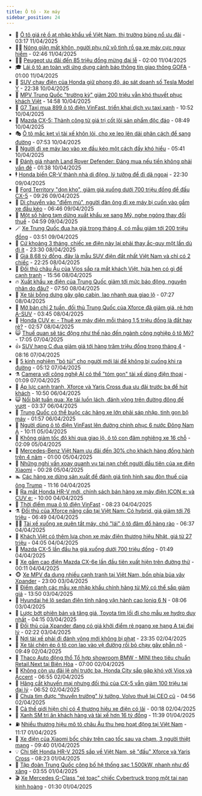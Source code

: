```yaml
---
title: Ô tô - Xe máy
sidebar_position: 24
---
```


<!-- dantri-o-to-xe-may:START -->
- 🤡 [Ô tô giá rẻ ồ ạt nhập khẩu về Việt Nam, thị trường bùng nổ ưu đãi](https://dantri.com.vn/o-to-xe-may/o-to-gia-re-o-at-nhap-khau-ve-viet-nam-thi-truong-bung-no-uu-dai-20250410130744961.htm) - 03:17 11/04/2025
- 🧑‍💻 [Nóng giận mất khôn, người phụ nữ vô tình rồ ga xe máy cực nguy hiểm](https://dantri.com.vn/o-to-xe-may/nong-gian-mat-khon-nguoi-phu-nu-vo-tinh-ro-ga-xe-may-cuc-nguy-hiem-20250411010005038.htm) - 02:46 11/04/2025
- 🧑‍💻 [Peugeot ưu đãi đến 85 triệu đồng mừng đại lễ](https://dantri.com.vn/o-to-xe-may/peugeot-uu-dai-den-85-trieu-dong-mung-dai-le-20250410164537157.htm) - 02:00 11/04/2025
- 🎓 [Lái ô tô an toàn với ứng dụng cảnh báo thông tin giao thông GOFA](https://dantri.com.vn/o-to-xe-may/lai-o-to-an-toan-voi-ung-dung-canh-bao-thong-tin-giao-thong-gofa-20250410192101705.htm) - 01:00 11/04/2025
- 🌊 [SUV chạy điện của Honda giữ phong độ, áp sát doanh số Tesla Model Y](https://dantri.com.vn/o-to-xe-may/suv-chay-dien-cua-honda-giu-phong-do-ap-sat-doanh-so-tesla-model-y-20250410223808624.htm) - 22:38 10/04/2025
- 🥷 [MPV Trung Quốc &quot;trường kỳ&quot; giảm 200 triệu vẫn khó thuyết phục khách Việt](https://dantri.com.vn/o-to-xe-may/mpv-trung-quoc-truong-ky-giam-200-trieu-van-kho-thuyet-phuc-khach-viet-20250410115750198.htm) - 14:58 10/04/2025
- 🤩 [G7 Taxi mua 899 ô tô điện VinFast, triển khai dịch vụ taxi xanh](https://dantri.com.vn/o-to-xe-may/g7-taxi-mua-899-o-to-dien-vinfast-trien-khai-dich-vu-taxi-xanh-20250410174658620.htm) - 10:52 10/04/2025
- 🫶 [Mazda CX-5: Thành công từ giá trị cốt lõi sản phẩm độc đáo](https://dantri.com.vn/o-to-xe-may/mazda-cx-5-thanh-cong-tu-gia-tri-cot-loi-san-pham-doc-dao-20250410141522238.htm) - 08:49 10/04/2025
- 🎭 [Ô tô mắc kẹt vì tài xế khôn lỏi, cho xe leo lên dải phân cách để sang đường](https://dantri.com.vn/o-to-xe-may/o-to-mac-ket-vi-tai-xe-khon-loi-cho-xe-leo-len-dai-phan-cach-de-sang-duong-20250410121600404.htm) - 07:53 10/04/2025
- 🌁 [Người đi xe máy lao vào xe đầu kéo một cách đầy khó hiểu](https://dantri.com.vn/o-to-xe-may/nguoi-di-xe-may-lao-vao-xe-dau-keo-mot-cach-day-kho-hieu-20250410094330163.htm) - 05:41 10/04/2025
- 🦩 [Đánh giá nhanh Land Rover Defender: Đáng mua nếu tiền không phải vấn đề](https://dantri.com.vn/o-to-xe-may/danh-gia-nhanh-land-rover-defender-dang-mua-neu-tien-khong-phai-van-de-20250409173845830.htm) - 01:38 10/04/2025
- 🕴 [Honda biến CR-V thành nhà di động, lý tưởng để đi dã ngoại](https://dantri.com.vn/o-to-xe-may/honda-bien-cr-v-thanh-nha-di-dong-ly-tuong-de-di-da-ngoai-20250409164929137.htm) - 22:30 09/04/2025
- 🎡 [Ford Territory &quot;dọn kho&quot;, giảm giá xuống dưới 700 triệu đồng để đấu CX-5](https://dantri.com.vn/o-to-xe-may/ford-territory-don-kho-giam-gia-xuong-duoi-700-trieu-dong-de-dau-cx-5-20250409143104296.htm) - 09:26 09/04/2025
- 📝 [Di chuyển vào &quot;điểm mù&quot;, người đàn ông đi xe máy bị cuốn vào gầm xe đầu kéo](https://dantri.com.vn/o-to-xe-may/di-chuyen-vao-diem-mu-nguoi-dan-ong-di-xe-may-bi-cuon-vao-gam-xe-dau-keo-20250409122323912.htm) - 06:46 09/04/2025
- 🧐 [Một số hãng tạm dừng xuất khẩu xe sang Mỹ, nghe ngóng thay đổi thuế](https://dantri.com.vn/o-to-xe-may/mot-so-hang-tam-dung-xuat-khau-xe-sang-my-nghe-ngong-thay-doi-thue-20250409112801924.htm) - 04:59 09/04/2025
- 🪄 [Xe Trung Quốc đua hạ giá trong tháng 4, có mẫu giảm tới 200 triệu đồng](https://dantri.com.vn/o-to-xe-may/xe-trung-quoc-dua-ha-gia-trong-thang-4-co-mau-giam-toi-200-trieu-dong-20250409024920384.htm) - 03:51 09/04/2025
- 🧰 [Cứ khoảng 3 tháng, chiếc xe điện này lại phải thay ắc-quy một lần dù đi ít](https://dantri.com.vn/o-to-xe-may/cu-khoang-3-thang-chiec-xe-dien-nay-lai-phai-thay-ac-quy-mot-lan-du-di-it-20250408164953236.htm) - 23:30 08/04/2025
- 🚀 [Giá 8,68 tỷ đồng, đây là mẫu SUV điện đắt nhất Việt Nam và chỉ có 2 chiếc](https://dantri.com.vn/o-to-xe-may/gia-868-ty-dong-day-la-mau-suv-dien-dat-nhat-viet-nam-va-chi-co-2-chiec-20250408231606941.htm) - 22:25 08/04/2025
- 💪 [Đối thủ châu Âu của Vios sắp ra mắt khách Việt, hứa hẹn có gì để cạnh tranh](https://dantri.com.vn/o-to-xe-may/doi-thu-chau-au-cua-vios-sap-ra-mat-khach-viet-hua-hen-co-gi-de-canh-tranh-20250408105359969.htm) - 15:56 08/04/2025
- 🔥 [Xuất khẩu xe điện của Trung Quốc giảm tới mức báo động, nguyên nhân do đâu?](https://dantri.com.vn/o-to-xe-may/xuat-khau-xe-dien-cua-trung-quoc-giam-toi-muc-bao-dong-nguyen-nhan-do-dau-20250408115231542.htm) - 07:50 08/04/2025
- 🐲 [Xe tải bỗng dưng gãy gập cabin, lao nhanh qua giao lộ](https://dantri.com.vn/o-to-xe-may/xe-tai-bong-dung-gay-gap-cabin-lao-nhanh-qua-giao-lo-20250408142306858.htm) - 07:27 08/04/2025
- 🌋 [Mở bán chỉ 2 tuần, đối thủ Trung Quốc của Xforce đã giảm giá, rẻ hơn A-SUV](https://dantri.com.vn/o-to-xe-may/mo-ban-chi-2-tuan-doi-thu-trung-quoc-cua-xforce-da-giam-gia-re-hon-a-suv-20250408094835725.htm) - 03:45 08/04/2025
- 🤩 [Honda CUV e: - Thuê xe máy điện mỗi tháng 1,5 triệu đồng là đắt hay rẻ?](https://dantri.com.vn/o-to-xe-may/honda-cuv-e-thue-xe-may-dien-moi-thang-15-trieu-dong-la-dat-hay-re-20250408030653127.htm) - 02:57 08/04/2025
- 😺 [Thuế quan sẽ tác động như thế nào đến ngành công nghiệp ô tô Mỹ?](https://dantri.com.vn/o-to-xe-may/thue-quan-se-tac-dong-nhu-the-nao-den-nganh-cong-nghiep-o-to-my-20250407224229193.htm) - 17:05 07/04/2025
- 👍 [SUV hạng C đua giảm giá tới hàng trăm triệu đồng trong tháng 4](https://dantri.com.vn/o-to-xe-may/suv-hang-c-dua-giam-gia-toi-hang-tram-trieu-dong-trong-thang-4-20250407122853807.htm) - 08:16 07/04/2025
- 🎃 [5 kinh nghiệm &quot;bỏ túi&quot; cho người mới lái để không bị cuống khi ra đường](https://dantri.com.vn/o-to-xe-may/5-kinh-nghiem-bo-tui-cho-nguoi-moi-lai-de-khong-bi-cuong-khi-ra-duong-20250407102634545.htm) - 05:12 07/04/2025
- ⚗️ [Camera với công nghệ AI có thể &quot;tóm gọn&quot; tài xế dùng điện thoại](https://dantri.com.vn/o-to-xe-may/camera-voi-cong-nghe-ai-co-the-tom-gon-tai-xe-dung-dien-thoai-20250407001326865.htm) - 01:09 07/04/2025
- 🦄 [Áp lực cạnh tranh, Xforce và Yaris Cross đua ưu đãi trước bạ để hút khách](https://dantri.com.vn/o-to-xe-may/ap-luc-canh-tranh-xforce-va-yaris-cross-dua-uu-dai-truoc-ba-de-hut-khach-20250406144201282.htm) - 10:50 06/04/2025
- 😺 [Nổi bật tuần qua: Xe tải luồn lách, đánh võng trên đường đông để vượt](https://dantri.com.vn/o-to-xe-may/noi-bat-tuan-qua-xe-tai-luon-lach-danh-vong-tren-duong-dong-de-vuot-20250406103630588.htm) - 03:37 06/04/2025
- 💼 [Trung Quốc có thể buộc các hãng xe lớn phải sáp nhập, tinh gọn bộ máy](https://dantri.com.vn/o-to-xe-may/trung-quoc-co-the-buoc-cac-hang-xe-lon-phai-sap-nhap-tinh-gon-bo-may-20250405225629332.htm) - 01:57 06/04/2025
- 💃 [Người dùng ô tô điện VinFast lên đường chinh phục 6 nước Đông Nam Á](https://dantri.com.vn/o-to-xe-may/nguoi-dung-o-to-dien-vinfast-len-duong-chinh-phuc-6-nuoc-dong-nam-a-20250405133848735.htm) - 10:11 05/04/2025
- 🚀 [Không giảm tốc độ khi qua giao lộ, ô tô con đâm nghiêng xe 16 chỗ](https://dantri.com.vn/o-to-xe-may/khong-giam-toc-do-khi-qua-giao-lo-o-to-con-dam-nghieng-xe-16-cho-20250405084949195.htm) - 02:09 05/04/2025
- 🤩 [Mercedes-Benz Việt Nam ưu đãi đến 30% cho khách hàng đồng hành trên 4 năm](https://dantri.com.vn/o-to-xe-may/mercedes-benz-viet-nam-uu-dai-den-30-cho-khach-hang-dong-hanh-tren-4-nam-20250404172654791.htm) - 01:00 05/04/2025
- 💪 [Những nghi vấn xoay quanh vụ tai nạn chết người đầu tiên của xe điện Xiaomi](https://dantri.com.vn/o-to-xe-may/nhung-nghi-van-xoay-quanh-vu-tai-nan-chet-nguoi-dau-tien-cua-xe-dien-xiaomi-20250405013831186.htm) - 00:28 05/04/2025
- 🏊 [Các hãng xe dừng sản xuất để đánh giá tình hình sau đòn thuế của ông Trump](https://dantri.com.vn/o-to-xe-may/cac-hang-xe-dung-san-xuat-de-danh-gia-tinh-hinh-sau-don-thue-cua-ong-trump-20250404161056165.htm) - 11:16 04/04/2025
- 💄 [Ra mắt Honda HR-V mới, chính sách bán hàng xe máy điện ICON e: và CUV e:](https://dantri.com.vn/o-to-xe-may/ra-mat-honda-hr-v-moi-chinh-sach-ban-hang-xe-may-dien-icon-e-va-cuv-e-20250404141829456.htm) - 10:00 04/04/2025
- 👺 [Thời điểm mua ô tô điện VinFast](https://dantri.com.vn/o-to-xe-may/thoi-diem-mua-o-to-dien-vinfast-20250404151756736.htm) - 08:23 04/04/2025
- ⚗️ [Đối thủ của Xforce nâng cấp tại Việt Nam: Có hybrid, giá giảm tới 76 triệu](https://dantri.com.vn/o-to-xe-may/doi-thu-cua-xforce-nang-cap-tai-viet-nam-co-hybrid-gia-giam-toi-76-trieu-20250404004043576.htm) - 06:49 04/04/2025
- 🧑‍🏫 [Tài xế xuống xe quên tắt máy, chó &quot;lái&quot; ô tô đâm đổ hàng rào](https://dantri.com.vn/o-to-xe-may/tai-xe-xuong-xe-quen-tat-may-cho-lai-o-to-dam-do-hang-rao-20250404111856198.htm) - 06:37 04/04/2025
- 🦒 [Khách Việt có thêm lựa chọn xe máy điện thương hiệu Nhật, giá từ 27 triệu](https://dantri.com.vn/o-to-xe-may/khach-viet-co-them-lua-chon-xe-may-dien-thuong-hieu-nhat-gia-tu-27-trieu-20250404014411521.htm) - 04:05 04/04/2025
- 🐘 [Mazda CX-5 lần đầu hạ giá xuống dưới 700 triệu đồng](https://dantri.com.vn/o-to-xe-may/mazda-cx-5-lan-dau-ha-gia-xuong-duoi-700-trieu-dong-20250403215313621.htm) - 01:49 04/04/2025
- 🧠 [Xe gầm cao điện Mazda CX-6e lần đầu tiên xuất hiện trên đường thử](https://dantri.com.vn/o-to-xe-may/xe-gam-cao-dien-mazda-cx-6e-lan-dau-tien-xuat-hien-tren-duong-thu-20250403232624432.htm) - 00:11 04/04/2025
- 🐵 [Xe MPV đa dụng nhiều cạnh tranh tại Việt Nam, bốn phía bủa vây Xpander](https://dantri.com.vn/o-to-xe-may/xe-mpv-da-dung-nhieu-canh-tranh-tai-viet-nam-bon-phia-bua-vay-xpander-20250403124632767.htm) - 23:00 03/04/2025
- 🤭 [Điểm danh các mẫu xe nhập khẩu chính hãng từ Mỹ có thể sắp giảm giá](https://dantri.com.vn/o-to-xe-may/diem-danh-cac-mau-xe-nhap-khau-chinh-hang-tu-my-co-the-sap-giam-gia-20250403161445602.htm) - 13:50 03/04/2025
- 🤠 [Hyundai hé lộ sedan điện tính năng vận hành cao Ioniq 6 N](https://dantri.com.vn/o-to-xe-may/hyundai-he-lo-sedan-dien-tinh-nang-van-hanh-cao-ioniq-6-n-20250403112523518.htm) - 08:06 03/04/2025
- 🫶 [Lược bớt phiên bản và tăng giá, Toyota tìm lối đi cho mẫu xe hydro duy nhất](https://dantri.com.vn/o-to-xe-may/luoc-bot-phien-ban-va-tang-gia-toyota-tim-loi-di-cho-mau-xe-hydro-duy-nhat-20250403101121705.htm) - 04:15 03/04/2025
- 🚀 [Đối thủ của Xpander đang có giá khởi điểm rẻ ngang xe hạng A tại đại lý](https://dantri.com.vn/o-to-xe-may/doi-thu-cua-xpander-dang-co-gia-khoi-diem-re-ngang-xe-hang-a-tai-dai-ly-20250402152358353.htm) - 02:22 03/04/2025
- 🎊 [Nơi tài xế phải đi đánh võng mới không bị phạt](https://dantri.com.vn/o-to-xe-may/noi-tai-xe-phai-di-danh-vong-moi-khong-bi-phat-20250402150101537.htm) - 23:35 02/04/2025
- 🦄 [Xe tải chèn ép ô tô con lao vào vệ đường rồi bỏ chạy gây phẫn nộ](https://dantri.com.vn/o-to-xe-may/xe-tai-chen-ep-o-to-con-lao-vao-ve-duong-roi-bo-chay-gay-phan-no-20250402161839457.htm) - 09:49 02/04/2025
- 🥷 [Thaco Auto động thổ Tổ hợp showroom BMW - MINI theo tiêu chuẩn Retail.Next tại Biên Hòa](https://dantri.com.vn/o-to-xe-may/thaco-auto-dong-tho-to-hop-showroom-bmw-mini-theo-tieu-chuan-retailnext-tai-bien-hoa-20250402115735805.htm) - 07:00 02/04/2025
- 🦏 [Không còn ưu đãi lệ phí trước bạ, Honda City sắp gặp khó với Vios và Accent](https://dantri.com.vn/o-to-xe-may/khong-con-uu-dai-le-phi-truoc-ba-honda-city-sap-gap-kho-voi-vios-va-accent-20250402112744675.htm) - 06:55 02/04/2025
- 🤗 [Hãng cắt khuyến mại nhưng đối thủ của CX-5 vẫn giảm 100 triệu tại đại lý](https://dantri.com.vn/o-to-xe-may/hang-cat-khuyen-mai-nhung-doi-thu-cua-cx-5-van-giam-100-trieu-tai-dai-ly-20250402103641646.htm) - 06:52 02/04/2025
- 🐲 [Chưa tìm được &quot;thuyền trưởng&quot; lý tưởng, Volvo thuê lại CEO cũ](https://dantri.com.vn/o-to-xe-may/chua-tim-duoc-thuyen-truong-ly-tuong-volvo-thue-lai-ceo-cu-20250402115423703.htm) - 04:56 02/04/2025
- 🤭 [Cả thế giới hiện chỉ có 4 thương hiệu xe điện có lãi](https://dantri.com.vn/o-to-xe-may/ca-the-gioi-hien-chi-co-4-thuong-hieu-xe-dien-co-lai-20250402002518583.htm) - 00:18 02/04/2025
- 🐻 [Xanh SM tri ân khách hàng và tài xế hơn 16 tỷ đồng](https://dantri.com.vn/o-to-xe-may/xanh-sm-tri-an-khach-hang-va-tai-xe-hon-16-ty-dong-20250401180812431.htm) - 11:39 01/04/2025
- ⛽️ [Nhiều thương hiệu mô tô châu Âu thu hẹp hoạt động tại Việt Nam](https://dantri.com.vn/o-to-xe-may/nhieu-thuong-hieu-mo-to-chau-au-thu-hep-hoat-dong-tai-viet-nam-20250401143541590.htm) - 11:17 01/04/2025
- 🫣 [Xe điện của Xiaomi bốc cháy trên cao tốc sau va chạm, 3 người thiệt mạng](https://dantri.com.vn/o-to-xe-may/xe-dien-cua-xiaomi-boc-chay-tren-cao-toc-sau-va-cham-3-nguoi-thiet-mang-20250401160937814.htm) - 09:40 01/04/2025
- 💡 [Chi tiết Honda HR-V 2025 sắp về Việt Nam, sẽ &quot;đấu&quot; Xforce và Yaris Cross](https://dantri.com.vn/o-to-xe-may/chi-tiet-honda-hr-v-2025-sap-ve-viet-nam-se-dau-xforce-va-yaris-cross-20250401145807802.htm) - 08:23 01/04/2025
- 💪 [Tập đoàn Trung Quốc công bố hệ thống sạc 1.500kW, nhanh như đổ xăng](https://dantri.com.vn/o-to-xe-may/tap-doan-trung-quoc-cong-bo-he-thong-sac-1500kw-nhanh-nhu-do-xang-20250401102822767.htm) - 03:55 01/04/2025
- 🎬 [Xe Mercedes G-Class &quot;xé toạc&quot; chiếc Cybertruck trong một tai nạn kinh hoàng](https://dantri.com.vn/o-to-xe-may/xe-mercedes-g-class-xe-toac-chiec-cybertruck-trong-mot-tai-nan-kinh-hoang-20250401004629054.htm) - 01:30 01/04/2025<!-- dantri-o-to-xe-may:END -->

